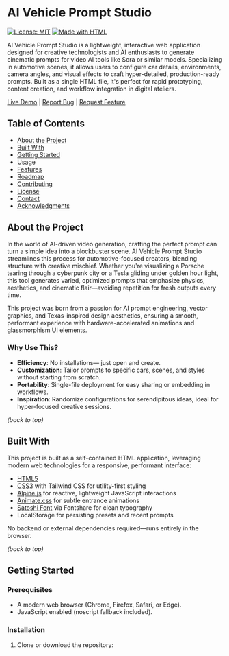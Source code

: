 # AI Vehicle Prompt Studio

[![License: MIT](https://img.shields.io/badge/License-MIT-yellow.svg)](https://opensource.org/licenses/MIT)
[![Made with HTML](https://img.shields.io/badge/Made%20with-HTML-blue.svg)](https://developer.mozilla.org/en-US/docs/Web/HTML)

AI Vehicle Prompt Studio is a lightweight, interactive web application designed for creative technologists and AI enthusiasts to generate cinematic prompts for video AI tools like Sora or similar models. Specializing in automotive scenes, it allows users to configure car details, environments, camera angles, and visual effects to craft hyper-detailed, production-ready prompts. Built as a single HTML file, it's perfect for rapid prototyping, content creation, and workflow integration in digital ateliers.

[Live Demo](https://your-github-repo-link-or-hosting-url) | [Report Bug](https://github.com/yourusername/ai-vehicle-prompt-studio/issues/new) | [Request Feature](https://github.com/yourusername/ai-vehicle-prompt-studio/issues/new)

## Table of Contents

- [About the Project](#about-the-project)
- [Built With](#built-with)
- [Getting Started](#getting-started)
- [Usage](#usage)
- [Features](#features)
- [Roadmap](#roadmap)
- [Contributing](#contributing)
- [License](#license)
- [Contact](#contact)
- [Acknowledgments](#acknowledgments)

## About the Project

In the world of AI-driven video generation, crafting the perfect prompt can turn a simple idea into a blockbuster scene. AI Vehicle Prompt Studio streamlines this process for automotive-focused creators, blending structure with creative mischief. Whether you're visualizing a Porsche tearing through a cyberpunk city or a Tesla gliding under golden hour light, this tool generates varied, optimized prompts that emphasize physics, aesthetics, and cinematic flair—avoiding repetition for fresh outputs every time.

This project was born from a passion for AI prompt engineering, vector graphics, and Texas-inspired design aesthetics, ensuring a smooth, performant experience with hardware-accelerated animations and glassmorphism UI elements.

### Why Use This?

- **Efficiency**: No installations— just open and create.
- **Customization**: Tailor prompts to specific cars, scenes, and styles without starting from scratch.
- **Portability**: Single-file deployment for easy sharing or embedding in workflows.
- **Inspiration**: Randomize configurations for serendipitous ideas, ideal for hyper-focused creative sessions.

*(back to top)*

## Built With

This project is built as a self-contained HTML application, leveraging modern web technologies for a responsive, performant interface:

- [HTML5](https://developer.mozilla.org/en-US/docs/Web/HTML)
- [CSS3](https://developer.mozilla.org/en-US/docs/Web/CSS) with Tailwind CSS for utility-first styling
- [Alpine.js](https://alpinejs.dev/) for reactive, lightweight JavaScript interactions
- [Animate.css](https://animate.style/) for subtle entrance animations
- [Satoshi Font](https://fontshare.com/fonts/satoshi) via Fontshare for clean typography
- LocalStorage for persisting presets and recent prompts

No backend or external dependencies required—runs entirely in the browser.

*(back to top)*

## Getting Started

### Prerequisites

- A modern web browser (Chrome, Firefox, Safari, or Edge).
- JavaScript enabled (noscript fallback included).

### Installation

1. Clone or download the repository:
